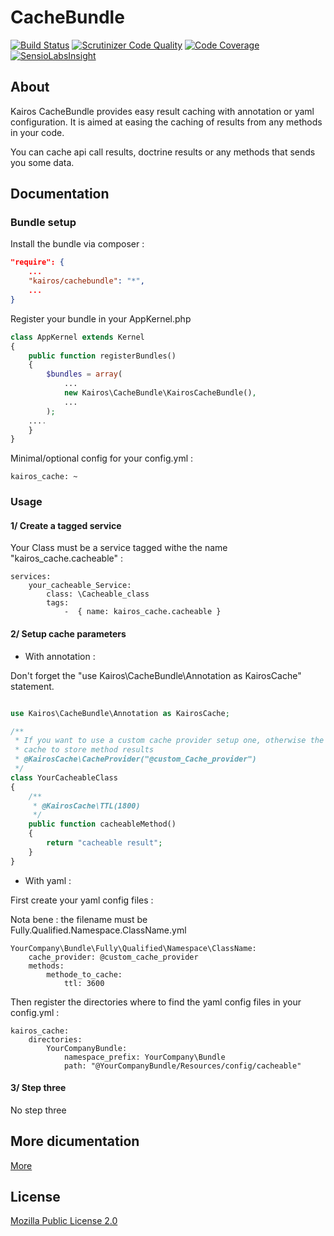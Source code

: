 # CacheBundle #

[![Build Status](https://travis-ci.org/t0k4rt/CacheBundle.svg?branch=master)](https://travis-ci.org/t0k4rt/CacheBundle)
[![Scrutinizer Code Quality](https://scrutinizer-ci.com/g/t0k4rt/CacheBundle/badges/quality-score.png?b=master)](https://scrutinizer-ci.com/g/t0k4rt/CacheBundle/?branch=master)
[![Code Coverage](https://scrutinizer-ci.com/g/t0k4rt/CacheBundle/badges/coverage.png?b=master)](https://scrutinizer-ci.com/g/t0k4rt/CacheBundle/?branch=master)
[![SensioLabsInsight](https://insight.sensiolabs.com/projects/17784ecd-e996-429d-8967-f46360a51239/mini.png)](https://insight.sensiolabs.com/projects/17784ecd-e996-429d-8967-f46360a51239)

## About ##

Kairos CacheBundle provides easy result caching with annotation or yaml configuration.
It is aimed at easing the caching of results from any methods in your code.

You can cache api call results, doctrine results or any methods that sends you some data.

## Documentation ##

### Bundle setup ###

Install the bundle via composer :

```json
"require": {
    ...
    "kairos/cachebundle": "*",
    ...
}
```

Register your bundle in your AppKernel.php

```php
class AppKernel extends Kernel
{
    public function registerBundles()
    {
        $bundles = array(
            ...
            new Kairos\CacheBundle\KairosCacheBundle(),
            ...
        );
    ....
    }
}
```


Minimal/optional config for your config.yml :

```
kairos_cache: ~
```


### Usage ###

#### 1/ Create a tagged service ####

Your Class must be a service tagged withe the name "kairos_cache.cacheable" :

```
services:
    your_cacheable_Service:
        class: \Cacheable_class
        tags:
            -  { name: kairos_cache.cacheable }
```

#### 2/ Setup cache parameters ####

* With annotation :

Don't forget the "use Kairos\CacheBundle\Annotation as KairosCache" statement.

```php

use Kairos\CacheBundle\Annotation as KairosCache;

/**
 * If you want to use a custom cache provider setup one, otherwise the bundle use a default filesystem
 * cache to store method results
 * @KairosCache\CacheProvider("@custom_Cache_provider")
 */
class YourCacheableClass
{
    /**
     * @KairosCache\TTL(1800)
     */
    public function cacheableMethod()
    {
        return "cacheable result";
    }
}
```

* With yaml :


First create your yaml config files :

Nota bene : the filename must be Fully.Qualified.Namespace.ClassName.yml

```
YourCompany\Bundle\Fully\Qualified\Namespace\ClassName:
    cache_provider: @custom_cache_provider
    methods:
        methode_to_cache:
            ttl: 3600
```

Then register the directories where to find the yaml config files in your config.yml :

```
kairos_cache:
    directories:
        YourCompanyBundle:
            namespace_prefix: YourCompany\Bundle
            path: "@YourCompanyBundle/Resources/config/cacheable"
```

#### 3/ Step three ####

No step three


## More dicumentation ##

[More](./Docs/FULLCONFIG.md)

## License ##

[Mozilla Public License 2.0](https://www.mozilla.org/MPL/2.0/)
